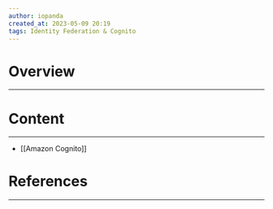 ```yaml
---
author: iopanda
created_at: 2023-05-09 20:19
tags: Identity Federation & Cognito
---
```


# Overview
---



# Content
---

- [[Amazon Cognito]]




# References
---


